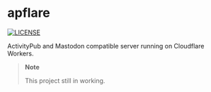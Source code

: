# apflare

[![LICENSE][license-badge]][license]

ActivityPub and Mastodon compatible server running on Cloudflare Workers.

> **Note**
>
> This project still in working.

<!-- Link definitions -->
[license-badge]: https://img.shields.io/github/license/RShirohara/apflare
[license]: ./LICENSE
